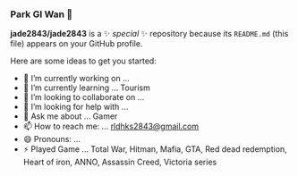 ### Park GI Wan 👋


**jade2843/jade2843** is a ✨ _special_ ✨ repository because its `README.md` (this file) appears on your GitHub profile.

Here are some ideas to get you started:

- 🔭 I’m currently working on ... 
- 🌱 I’m currently learning ... Tourism
- 👯 I’m looking to collaborate on ...
- 🤔 I’m looking for help with ... 
- 💬 Ask me about ... Gamer
- 📫 How to reach me: ... rldhks2843@gmail.com
- 😄 Pronouns: ...
- ⚡ Played Game ... Total War, Hitman, Mafia, GTA, Red dead redemption, Heart of iron, ANNO, Assassin Creed, Victoria series

